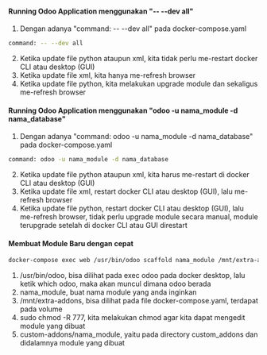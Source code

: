
#### Running Odoo Application menggunakan "-- --dev all"
1. Dengan adanya "command: -- --dev all" pada docker-compose.yaml
```sh
command: -- --dev all
```
2. Ketika update file python ataupun xml, kita tidak perlu me-restart docker CLI atau desktop (GUI)
3. Ketika update file xml, kita hanya me-refresh browser
4. Ketika update file python, kita melakukan upgrade module dan sekaligus me-refresh browser

#### Running Odoo Application menggunakan "odoo -u nama_module -d nama_database"
1. Dengan adanya "command: odoo -u nama_module -d nama_database" pada docker-compose.yaml
```sh
command: odoo -u nama_module -d nama_database
```
2. Ketika update file python ataupun xml, kita harus me-restart di docker CLI atau desktop (GUI)
3. Ketika update file xml, restart docker CLI atau desktop (GUI), lalu me-refresh browser
4. Ketika update file python, restart docker CLI atau desktop (GUI), lalu me-refresh browser, tidak perlu upgrade module secara manual, module terupgrade setelah di docker CLI atau GUI direstart

#### Membuat Module Baru dengan cepat
```sh
docker-compose exec web /usr/bin/odoo scaffold nama_module /mnt/extra-addons && sudo chmod -R 777 custom-addons/nama_module
```
1. /usr/bin/odoo, bisa dilihat pada exec odoo pada docker desktop, lalu ketik which odoo, maka akan muncul dimana odoo berada
2. nama_module, buat nama module yang anda inginkan
3. /mnt/extra-addons, bisa dilihat pada file docker-compose.yaml, terdapat pada volume
4. sudo chmod -R 777, kita melakukan chmod agar kita dapat mengedit module yang dibuat
5. custom-addons/nama_module, yaitu pada directory custom_addons dan didalamnya module yang dibuat

